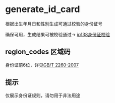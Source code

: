 # generate_id_card
根据出生年月日和性别生成可通过校验的身份证号

确保可用，生成结果可被校验通过->  [ip138身份证校验](https://www.haoshudi.com/shenfenzheng/)

## region_codes 区域码
 身份证前6位，详见[GB/T 2260-2007](https://openstd.samr.gov.cn/bzgk/gb/newGbInfo?hcno=C9C488FD717AFDCD52157F41C3302C6D)


## 提示 
仅展示身份证规则，请勿用于非法用途
